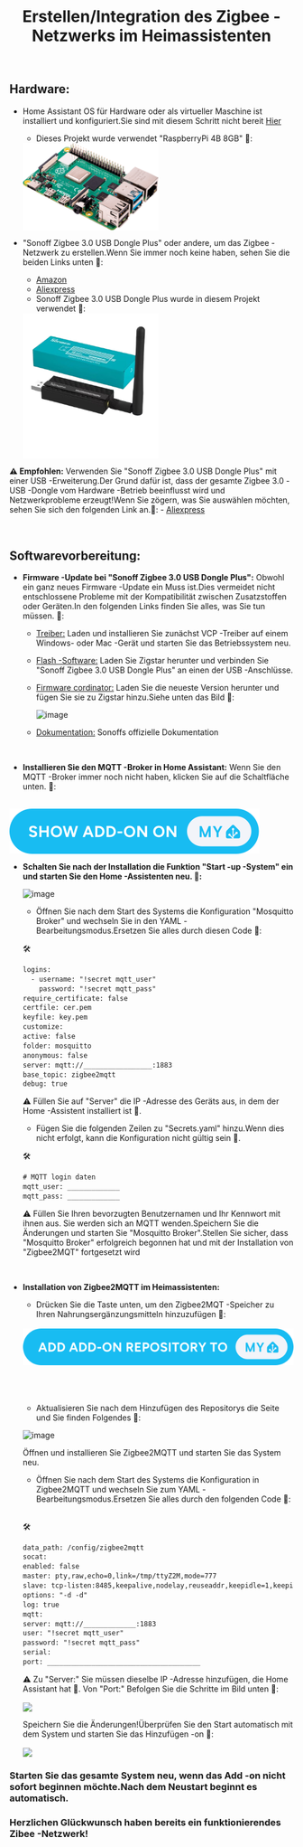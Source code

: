 <h1 align="center">Erstellen/Integration des Zigbee -Netzwerks im Heimassistenten</h1>

<br>

##  Hardware:

- Home Assistant OS für Hardware oder als virtueller Maschine ist installiert und konfiguriert.Sie sind mit diesem Schritt nicht bereit [Hier](https://www.home-assistant.io/installation/)


    - Dieses Projekt wurde verwendet "RaspberryPi 4B 8GB" 🔽:
    <img align="center" src="../../IMG/Devices/RASP PI 4B.png" width="50%" height="50%">


- "Sonoff Zigbee 3.0 USB Dongle Plus" oder andere, um das Zigbee -Netzwerk zu erstellen.Wenn Sie immer noch keine haben, sehen Sie die beiden Links unten 🔽:
    - [Amazon](https://www.amazon.de/dp/B09KZX4WSB?ref=ppx_yo2ov_dt_b_fed_asin_title)
    - [Aliexpress](https://de.aliexpress.com/item/1005004266559661.html?spm=a2g0o.productlist.main.1.29cfYELkYELkj7&algo_pvid=d6c4c86f-f945-433c-addd-962a0da0c955&algo_exp_id=d6c4c86f-f945-433c-addd-962a0da0c955-0&pdp_npi=4%40dis%21EUR%2138.16%2120.99%21%21%2140.55%2122.30%21%402103890117306177577828936efd34%2112000028571354347%21sea%21DE%21749630241%21X&curPageLogUid=DHGOVitBimE5&utparam-url=scene%3Asearch%7Cquery_from%3A) 
    - Sonoff Zigbee 3.0 USB Dongle Plus wurde in diesem Projekt verwendet 🔽:

    <img align="center" src="../../IMG/Devices/Sonoff zigbee3.0 Dongel.png" width="50%" height="50%">


**⚠️ Empfohlen:** Verwenden Sie "Sonoff Zigbee 3.0 USB Dongle Plus" mit einer USB -Erweiterung.Der Grund dafür ist, dass der gesamte Zigbee 3.0 -USB -Dongle vom Hardware -Betrieb beeinflusst wird und Netzwerkprobleme erzeugt!Wenn Sie zögern, was Sie auswählen möchten, sehen Sie sich den folgenden Link an.🔽:
    - [Aliexpress](https://de.aliexpress.com/item/1005007442670601.html?spm=a2g0o.order_list.order_list_main.75.6e4f5c5f9wWYJ0&gatewayAdapt=glo2deu)

 <br>

##  Softwarevorbereitung:

- **Firmware -Update bei "Sonoff Zigbee 3.0 USB Dongle Plus":** Obwohl ein ganz neues Firmware -Update ein Muss ist.Dies vermeidet nicht entschlossene Probleme mit der Kompatibilität zwischen Zusatzstoffen oder Geräten.In den folgenden Links finden Sie alles, was Sie tun müssen. 🔽:
    - [Treiber:](https://www.silabs.com/developer-tools/usb-to-uart-bridge-vcp-drivers?tab=downloads) Laden und installieren Sie zunächst VCP -Treiber auf einem Windows- oder Mac -Gerät und starten Sie das Betriebssystem neu.
    - [Flash -Software:](https://zig-star.com/radio-docs/quick-start/#5have-fun) Laden Sie Zigstar herunter und verbinden Sie "Sonoff Zigbee 3.0 USB Dongle Plus" an einen der USB -Anschlüsse.
    - [Firmware cordinator:](https://github.com/Koenkk/Z-Stack-firmware/tree/master/coordinator/Z-Stack_3.x.0/bin) Laden Sie die neueste Version herunter und fügen Sie sie zu Zigstar hinzu.Siehe unten das Bild 🔽:

        ![image](https://github.com/user-attachments/assets/340206c9-767e-4a19-881d-207f9c098dc4)

    - [Dokumentation:](https://sonoff.tech/wp-content/uploads/2022/11/SONOFF-Zigbee-3.0-USB-dongle-plus-firmware-flashing-.pdf) Sonoffs offizielle Dokumentation

<p></p><br>

- **Installieren Sie den MQTT -Broker in Home Assistant:** Wenn Sie den MQTT -Broker immer noch nicht haben, klicken Sie auf die Schaltfläche unten. 🔽:

<br>

<a href="https://my.home-assistant.io/redirect/supervisor_addon/?addon=core_mosquitto">
    <img align="center" src="../../IMG/Andere/button ADD-ON ON.svg" >
</a>

<br>

- **Schalten Sie nach der Installation die Funktion "Start -up -System" ein und starten Sie den Home -Assistenten neu. 🔽:**

    ![image](https://github.com/user-attachments/assets/f950e020-0fc3-42c4-8ab6-977cc5536a72)


    - Öffnen Sie nach dem Start des Systems die Konfiguration "Mosquitto Broker" und wechseln Sie in den YAML -Bearbeitungsmodus.Ersetzen Sie alles durch diesen Code 🔽:


    🛠️
    ```html
    logins:
      - username: "!secret mqtt_user"
        password: "!secret mqtt_pass"
    require_certificate: false
    certfile: cer.pem
    keyfile: key.pem
    customize:
    active: false
    folder: mosquitto
    anonymous: false
    server: mqtt://_________________:1883
    base_topic: zigbee2mqtt
    debug: true
    ```

    ⚠️ Füllen Sie auf "Server" die IP -Adresse des Geräts aus, in dem der Home -Assistent installiert ist 🔼.



    - Fügen Sie die folgenden Zeilen zu "Secrets.yaml" hinzu.Wenn dies nicht erfolgt, kann die Konfiguration nicht gültig sein 🔽.

    🛠️
    ```html
    # MQTT login daten
    mqtt_user: _____________
    mqtt_pass: _____________
    ```

    ⚠️ Füllen Sie Ihren bevorzugten Benutzernamen und Ihr Kennwort mit ihnen aus. Sie werden sich an MQTT wenden.Speichern Sie die Änderungen und starten Sie "Mosquitto Broker".Stellen Sie sicher, dass "Mosquitto Broker" erfolgreich begonnen hat und mit der Installation von "Zigbee2MQT" fortgesetzt wird

<br>

- **Installation von Zigbee2MQTT im Heimassistenten:**
    - Drücken Sie die Taste unten, um den Zigbee2MQT -Speicher zu Ihren Nahrungsergänzungsmitteln hinzuzufügen 🔽:

    <br>
    <div style="margin-bottom: 50px;">
        <a href="https://my.home-assistant.io/redirect/supervisor_add_addon_repository/?repository_url=https%3A%2F%2Fgithub.com%2Fzigbee2mqtt%2Fhassio-zigbee2mqtt">
            <img align="center" src="../../IMG/Andere/button ADD ADD-ON REPOSITORY TO MY.svg" >
        </a>
    </div>
    <br>

    - Aktualisieren Sie nach dem Hinzufügen des Repositorys die Seite und Sie finden Folgendes 🔽:

    ![image](https://github.com/user-attachments/assets/5655390c-9c13-473c-b6b6-6993191648dc)

    Öffnen und installieren Sie Zigbee2MQTT und starten Sie das System neu.

    - Öffnen Sie nach dem Start des Systems die Konfiguration in Zigbee2MQTT und wechseln Sie zum YAML -Bearbeitungsmodus.Ersetzen Sie alles durch den folgenden Code 🔽:

    <br>

    🛠️
    ```html
    data_path: /config/zigbee2mqtt
    socat:
    enabled: false
    master: pty,raw,echo=0,link=/tmp/ttyZ2M,mode=777
    slave: tcp-listen:8485,keepalive,nodelay,reuseaddr,keepidle=1,keepintvl=1,keepcnt=5
    options: "-d -d"
    log: true
    mqtt:
    server: mqtt://_____________:1883  
    user: "!secret mqtt_user"
    password: "!secret mqtt_pass"
    serial:
    port: ______________________________________
    ``` 

    ⚠️ Zu "Server:" Sie müssen dieselbe IP -Adresse hinzufügen, die Home Assistant hat 🔼. Von "Port:" Befolgen Sie die Schritte im Bild unten  🔽:

    <img align="center" src="../../IMG/GIF/patch_usb_port002.gif">

    Speichern Sie die Änderungen!Überprüfen Sie den Start automatisch mit dem System und starten Sie das Hinzufügen -on 🔽:

    <img align="center" src="../../IMG/GIF/Zegbee_save_and_start.gif">    


### Starten Sie das gesamte System neu, wenn das Add -on nicht sofort beginnen möchte.Nach dem Neustart beginnt es automatisch.
### Herzlichen Glückwunsch haben bereits ein funktionierendes Zibee -Netzwerk!
